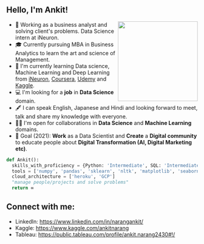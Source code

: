 ## Hello, I'm Ankit!
<img align='right' src="https://s1.gifyu.com/images/Manager.gif" width="210">

- 💼 Working as a business analyst and solving client's problems. Data Science intern at iNeuron. 
- 🎓 Currently pursuing MBA in Business Analytics to learn the art and science of Management.
- 🌱 I'm currently learning Data science, Machine Learning and Deep Learning from [iNeuron](https://academy.ineuron.ai/), [Coursera](https://www.coursera.org/), [Udemy](https://www.udemy.com/) and [Kaggle](https://www.kaggle.com/).
- 💻 I'm looking for a **job** in **Data Science** domain.
- 🖋️ I can speak English, Japanese and Hindi and looking forward to meet, talk and share my knowledge with everyone.
- 🤝🏻 I'm open for collaborations in **Data Science** and **Machine Learning** domains.
- 🎯 Goal (2021): **Work** as a Data Scientist and **Create** a **Digital community** to educate people about **Digital Transformation (AI, Digital Marketing etc)**.

```python
def Ankit():
  skills_with_proficiency = {Python: 'Intermediate', SQL: 'Intermediate', Machine Learning: 'Intermediate', Project Management: 'Advanced', Japanese : 'Advanced'}
  tools = ['numpy', 'pandas', 'sklearn', 'nltk', 'matplotlib', 'seaborn', 'keras', 'flask', 'tableau', 'PowerBI'. 'Excel']
  cloud_architecture = ['heroku', 'GCP']
  "manage people/projects and solve problems"
  return ∞
```

## Connect with me:
- LinkedIn: https://www.linkedin.com/in/narangankit/
- Kaggle: https://www.kaggle.com/ankitnarang
- Tableau: https://public.tableau.com/profile/ankit.narang2430#!/




